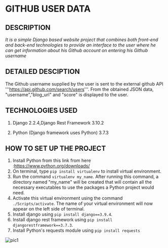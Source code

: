 # GITHUB USER DATA

## DESCRIPTION

*It is a simple Django based website project that combines both front-end and back-end technologies to provide an interface to the user where he can get information about his Github account on entering his Github username*


## DETAILED DESCIPTION

The Github username supplied by the user is sent to the external github API 
'''https://api.github.com/search/users'''.
From the obtained JSON data, "username","blog_url" and "score" is displayed to the user.


## TECHNOLOGIES USED

1. Django 2.2.4,Django Rest Framework 3.10.2

1. Python (Django framework uses Python) 3.7.3

## HOW TO SET UP THE PROJECT

1. Install Python from this link from here :https://www.python.org/downloads/
1. On terminal, type ```pip install virtualenv``` to install virtual environment.
1. Run the command ```virtualenv my_name```. After running this command, a directory named "my_name" will be created that will contain all the necessary executables to use the packages a Python project would need.
1. Activate this virtual environment using the command ```./Scripts/activate```. The name of your virtual environment will now appear on the left side of terminal. 
1. Install django using ```pip install django==3.9.4```.
1. Install django rest framework using ```pip install djangorestframework==3.7.3```.
1. Install Python's requests module using ```pip install requests```


![pic1](https://user-images.githubusercontent.com/44895092/64491659-cab8ba80-d288-11e9-9cda-0ed833e08966.jpg)
